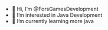 - 👋 Hi, I’m @ForsGamesDevelopment
- 👀 I’m interested in Java Development
- 🌱 I’m currently learning more java
